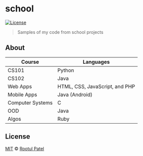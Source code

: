 school
======
[![License](https://img.shields.io/:license-mit-blue.svg)](https://rootulp.mit-license.org)

> Samples of my code from school projects

## About

Course           | Languages
---              | ---
CS101            | Python
CS102            | Java
Web Apps         | HTML, CSS, JavaScript, and PHP
Mobile Apps      | Java (Android)
Computer Systems | C
OOD              | Java
Algos            | Ruby

## License

[MIT](https://rootulp.mit-license.org/) © [Rootul Patel](https://rootulp.com)
